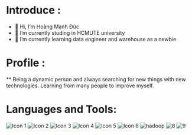 # Introduce :
- 👋 Hi, I’m Hoàng Mạnh Đức 
- 🔭 I’m currently studing in HCMUTE university
- 🌱 I’m currently learning data engineer and warehouse as a newbie
# Profile : 
   ** Being a dynamic person and always searching for new things with new technologies. Learning from many people to improve myself.
<!---
duchpo/duchpo is a ✨ special ✨ repository because its `README.md` (this file) appears on your GitHub profile.
You can click the Preview link to take a look at your changes.
--->
# Languages and Tools:
 <!DOCTYPE html>
<html lang="en">
<head>
    <meta charset="UTF-8">
    <meta name="viewport" content="width=device-width, initial-scale=1.0">
    
</head>
<body>
    <div class="image-container">
        <img src="https://img.icons8.com/?size=100&id=40669&format=png&color=000000" alt="Icon 1">
        <img src="https://img.icons8.com/?size=100&id=40670&format=png&color=000000" alt="Icon 2">
        <img src="https://img.icons8.com/?size=100&id=55251&format=png&color=000000" alt="Icon 3">
        <img src="https://img.icons8.com/?size=100&id=Pd2x9GWu9ovX&format=png&color=000000" alt="Icon 4">
        <img src="https://img.icons8.com/?size=100&id=17842&format=png&color=000000" alt="Icon 5">
        <img src="https://img.icons8.com/?size=100&id=13441&format=png&color=000000" alt="Icon 6">
        <img src="https://img.icons8.com/?size=100&id=69132&format=png&color=000000" alt="hadoop">
        <img src="https://img.icons8.com/?size=100&id=9Kvi1p1F0tUo&format=png&color=000000" alt="8">
     <img src="https://img.icons8.com/?size=100&id=qYfwpsRXEcpc&format=png&color=000000" alt="9">
    </div>
</body>
</html>

